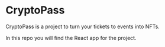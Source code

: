 # CryptoPass
CryptoPass is a project to turn your tickets to events into NFTs.

In this repo you will find the React app for the project.
